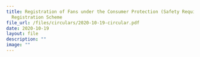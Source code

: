 ```yaml
---
title: Registration of Fans under the Consumer Protection (Safety Requirements)
  Registration Scheme
file_url: /files/circulars/2020-10-19-circular.pdf
date: 2020-10-19
layout: file
description: ""
image: ""
---
```

